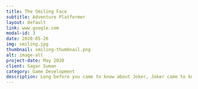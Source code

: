 ```yaml
---
title: The Smiling Face
subtitle: Adventure Platformer
layout: default
link: www.google.com
modal-id: 3
date: 2020-05-26
img: smiling.jpg
thumbnail: smiling-thumbnail.png
alt: image-alt
project-date: May 2020
client: Sagar Suman
category: Game Development
description: Long before you came to know about Joker, Joker came to know about you. Yes! Joker knows that he's a fictional character, trapped inside the paper bars, guided by the unsaid rules. He knows it because no matter how hard he tries he cannot defeat the hero. Villains are nothing but obstruction for heroes to overcome, "Heroes will always win" were the lines stated by the author. Help him to escape the fake reality by shattering the very law of friction. Chaos is reality, Chaos is natural. Help him to defeat Batman !!
---
```

